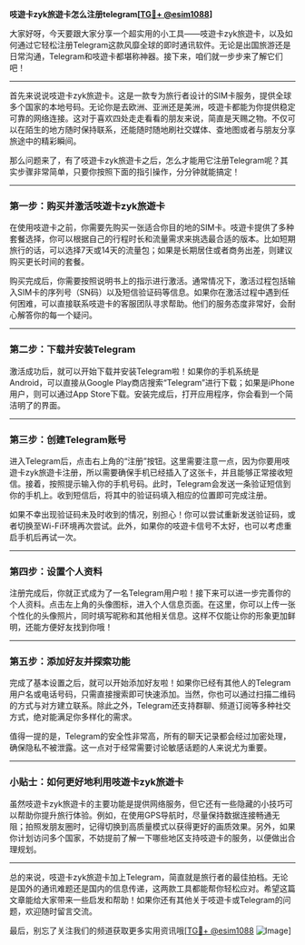 **吱遊卡zyk旅遊卡怎么注册telegram[[TG💪+ @esim1088](https://t.me/s/esim1088)]**

大家好呀，今天要跟大家分享一个超实用的小工具——吱遊卡zyk旅遊卡，以及如何通过它轻松注册Telegram这款风靡全球的即时通讯软件。无论是出国旅游还是日常沟通，Telegram和吱遊卡都堪称神器。接下来，咱们就一步步来了解它们吧！

---

首先来说说吱遊卡zyk旅遊卡。这是一款专为旅行者设计的SIM卡服务，提供全球多个国家的本地号码。无论你是去欧洲、亚洲还是美洲，吱遊卡都能为你提供稳定可靠的网络连接。这对于喜欢四处走走看看的朋友来说，简直是天赐之物。不仅可以在陌生的地方随时保持联系，还能随时随地刷社交媒体、查地图或者与朋友分享旅途中的精彩瞬间。

那么问题来了，有了吱遊卡zyk旅遊卡之后，怎么才能用它注册Telegram呢？其实步骤非常简单，只要你按照下面的指引操作，分分钟就能搞定！

---

### 第一步：购买并激活吱遊卡zyk旅遊卡

在使用吱遊卡之前，你需要先购买一张适合你目的地的SIM卡。吱遊卡提供了多种套餐选择，你可以根据自己的行程时长和流量需求来挑选最合适的版本。比如短期旅行的话，可以选择7天或14天的流量包；如果是长期居住或者商务出差，则建议购买更长时间的套餐。

购买完成后，你需要按照说明书上的指示进行激活。通常情况下，激活过程包括输入SIM卡的序列号（SN码）以及短信验证码等信息。如果你在激活过程中遇到任何困难，可以直接联系吱遊卡的客服团队寻求帮助。他们的服务态度非常好，会耐心解答你的每一个疑问。

---

### 第二步：下载并安装Telegram

激活成功后，就可以开始下载并安装Telegram啦！如果你的手机系统是Android，可以直接从Google Play商店搜索“Telegram”进行下载；如果是iPhone用户，则可以通过App Store下载。安装完成后，打开应用程序，你会看到一个简洁明了的界面。

---

### 第三步：创建Telegram账号

进入Telegram后，点击右上角的“注册”按钮。这里需要注意一点，因为你要用吱遊卡zyk旅遊卡注册，所以需要确保手机已经插入了这张卡，并且能够正常接收短信。接着，按照提示输入你的手机号码。此时，Telegram会发送一条验证短信到你的手机上。收到短信后，将其中的验证码填入相应的位置即可完成注册。

如果不幸出现验证码未及时收到的情况，别担心！你可以尝试重新发送验证码，或者切换至Wi-Fi环境再次尝试。此外，如果你的吱遊卡信号不太好，也可以考虑重启手机后再试一次。

---

### 第四步：设置个人资料

注册完成后，你就正式成为了一名Telegram用户啦！接下来可以进一步完善你的个人资料。点击左上角的头像图标，进入个人信息页面。在这里，你可以上传一张个性化的头像照片，同时填写昵称和其他相关信息。这样不仅能让你的形象更加鲜明，还能方便好友找到你哦！

---

### 第五步：添加好友并探索功能

完成了基本设置之后，就可以开始添加好友啦！如果你已经有其他人的Telegram用户名或电话号码，只需直接搜索即可快速添加。当然，你也可以通过扫描二维码的方式与对方建立联系。除此之外，Telegram还支持群聊、频道订阅等多种社交方式，绝对能满足你多样化的需求。

值得一提的是，Telegram的安全性非常高，所有的聊天记录都会经过加密处理，确保隐私不被泄露。这一点对于经常需要讨论敏感话题的人来说尤为重要。

---

### 小贴士：如何更好地利用吱遊卡zyk旅遊卡

虽然吱遊卡zyk旅遊卡的主要功能是提供网络服务，但它还有一些隐藏的小技巧可以帮助你提升旅行体验。例如，在使用GPS导航时，尽量保持数据连接畅通无阻；拍照发朋友圈时，记得切换到高质量模式以获得更好的画质效果。另外，如果你计划访问多个国家，不妨提前了解一下哪些地区支持吱遊卡的服务，以便做出合理规划。

---

总的来说，吱遊卡zyk旅遊卡加上Telegram，简直就是旅行者的最佳拍档。无论是国外的通讯难题还是国内的信息传递，这两款工具都能帮你轻松应对。希望这篇文章能给大家带来一些启发和帮助！如果你还有其他关于吱遊卡或Telegram的问题，欢迎随时留言交流。

最后，别忘了关注我们的频道获取更多实用资讯哦[[TG💪+ @esim1088](https://t.me/s/esim1088) ![Image](https://i.postimg.cc/4NQfJmqS/Snipaste-2025-05-13-00-14-12.png)]